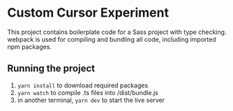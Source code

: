 # Custom Cursor Experiment
This project contains boilerplate code for a Sass project with type checking. webpack is used for compiling and bundling all code, including imported npm packages.

## Running the project
1. `yarn install` to download required packages
2. `yarn watch` to compile .ts files into /dist/bundle.js
3. in another terminal, `yarn dev` to start the live server